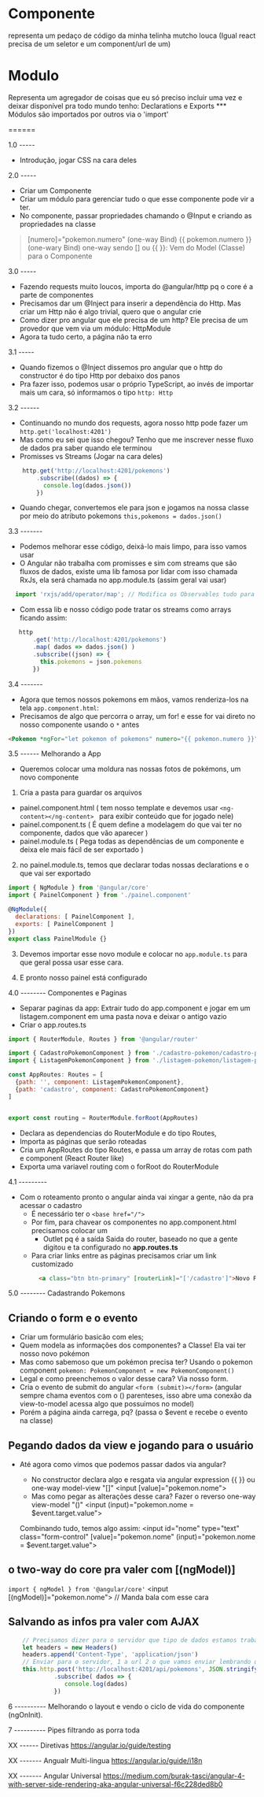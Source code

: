# Componente
representa um pedaço de código da minha telinha mutcho louca (Igual react precisa de um seletor e um component/url de um)

# Modulo
Representa um agregador de coisas que eu só preciso incluir uma vez e deixar disponível pra todo mundo
tenho: Declarations e Exports
*** Módulos são importados por outros via o 'import'

======

1.0 -----

- Introdução, jogar CSS na cara deles

2.0 -----
- Criar um Componente
- Criar um módulo para gerenciar tudo o que esse componente pode vir a ter.
- No componente, passar propriedades chamando o @Input e criando as propriedades na classe

> [numero]="pokemon.numero" (one-way Bind)
> {{ pokemon.numero }} (one-wary Bind) 
one-way sendo [] ou {{ }}: Vem do Model (Classe) para o Componente



3.0 -----
- Fazendo requests muito loucos, importa do @angular/http pq o core é a parte de componentes
- Precisamos dar um @Inject para inserir a dependência do Http. Mas criar um Http não é algo trivial, quero que o angular crie
- Como dizer pro angular que ele precisa de um http? Ele precisa de um provedor que vem via um módulo: HttpModule
- Agora ta tudo certo, a página não ta erro

3.1 -----
- Quando fizemos o @Inject dissemos pro angular que o http do constructor é do tipo Http por debaixo dos panos
- Pra fazer isso, podemos usar o próprio TypeScript, ao invés de importar mais um cara, só informamos o tipo
`http: Http`

3.2 ------
- Continuando no mundo dos requests, agora nosso http pode fazer um `http.get('localhost:4201')`
- Mas como eu sei que isso chegou? Tenho que me inscrever nesse fluxo de dados pra saber quando ele terminou
- Promisses vs Streams (Jogar na cara deles)
```js
    http.get('http://localhost:4201/pokemons')
        .subscribe((dados) => {
          console.log(dados.json())
        })

```
- Quando chegar, convertemos ele para json e jogamos na nossa classe por meio do atributo pokemons `this,pokemons = dados.json()`

3.3 -------
- Podemos melhorar esse código, deixá-lo mais limpo, para isso vamos usar 
- O Angular não trabalha com promisses e sim com streams que são fluxos de dados, existe uma
lib famosa por lidar com isso chamada RxJs, ela será chamada no app.module.ts (assim geral vai usar)
```js
  import 'rxjs/add/operator/map'; // Modifica os Observables tudo para serem tratados como Arrays
```

- Com essa lib e nosso código pode tratar os streams como arrays ficando assim:
 ```js
    http
        .get('http://localhost:4201/pokemons')
        .map( dados => dados.json() )
        .subscribe((json) => {
          this.pokemons = json.pokemons
        })
```

3.4 -------
- Agora que temos nossos pokemons em mãos, vamos renderiza-los na tela `app.component.html`:
- Precisamos de algo que percorra o array, um for! e esse for vai direto no nosso componente usando o `*` antes
```html
<Pokemon *ngFor="let pokemon of pokemons" numero="{{ pokemon.numero }}" nome="{{ pokemon.nome }}"></Pokemon>
```

3.5 ------ Melhorando a App
- Queremos colocar uma moldura nas nossas fotos de pokémons, um novo componente
1. Cria a pasta para guardar os arquivos
  - painel.component.html ( tem nosso template e devemos usar `<ng-content></ng-content> ` para exibir conteúdo que for jogado nele)
  - painel.component.ts ( É quem define a modelagem do que vai ter no componente, dados que vão aparecer )
  - painel.module.ts ( Pega todas as dependências de um componente e deixa ele mais fácil de ser exportado )

2. no painel.module.ts, temos que declarar todas nossas declarations e o que vai ser exportado
```js
import { NgModule } from '@angular/core'
import { PainelComponent } from './painel.component'

@NgModule({
  declarations: [ PainelComponent ],
  exports: [ PainelComponent ]
})
export class PainelModule {}
```

3. Devemos importar esse novo module e colocar no `app.module.ts` para que geral possa usar esse cara.

4. E pronto nosso painel está configurado 

4.0 -------- Componentes e Paginas
- Separar paginas da app: Extrair tudo do app.component e jogar em um listagem.component em uma pasta nova e deixar o antigo vazio
- Criar o app.routes.ts

```js
import { RouterModule, Routes } from '@angular/router'

import { CadastroPokemonComponent } from './cadastro-pokemon/cadastro-pokemon.component';
import { ListagemPokemonComponent } from './listagem-pokemon/listagem-pokemon.component';

const AppRoutes: Routes = [
  {path: '', component: ListagemPokemonComponent},
  {path: 'cadastro', component: CadastroPokemonComponent}
]


export const routing = RouterModule.forRoot(AppRoutes)
```

  - Declara as dependencias do RouterModule e do tipo Routes,
  - Importa as páginas que serão roteadas
  - Cria um AppRoutes do tipo Routes, e passa um array de rotas com path e component (React Router like)
  - Exporta uma variavel routing com o forRoot do RouterModule

4.1 ---------

- Com o roteamento pronto o angular ainda vai xingar a gente, não da pra acessar o cadastro
  - É necessário ter o `<base href="/">`
  - Por fim, para chavear os componentes no app.component.html precisamos colocar um <router-outlet></router-outlet>
    - Outlet pq é a saída Saida do router, baseado no que a gente digitou e ta configurado no **app.routes.ts**
  - Para criar links entre as páginas precisamos criar um link customizado
    ```html
      <a class="btn btn-primary" [routerLink]="['/cadastro']">Novo Pokémon</a>
    ```


5.0 -------- Cadastrando Pokemons

## Criando o form e o evento
- Criar um formulário basicão com eles;
- Quem modela as informações dos componentes? a Classe! Ela vai ter nosso novo pokémon
- Mas como sabemoso que um pokémon precisa ter? Usando o pokemon component `pokemon: PokemonComponent = new PokemonComponent()`
- Legal e como preenchemos o valor desse cara? Via nosso form.
- Cria o evento de submit do angular `<form (submit)></form>` (angular sempre chama eventos com o () parenteses, isso abre uma conexão da view-to-model acessa algo que possuimos no model)
- Porém a página ainda carrega, pq? (passa o $event e recebe o evento na classe)

## Pegando dados da view e jogando para o usuário
- Até agora como vimos que podemos passar dados via angular?
  - No constructor declara algo e resgata via angular expression {{ }} ou one-way model-view "[]"
     <input [value]="pokemon.nome">
  - Mas como pegar as alterações desse cara? Fazer o reverso one-way view-model "()" 
     <input (input)="pokemon.nome = $event.target.value">

  Combinando tudo, temos algo assim:
  <input id="nome" type="text" class="form-control" [value]="pokemon.nome" (input)="pokemon.nome = $event.target.value">

## o two-way do core pra valer com [(ngModel)]
`import { ngModel } from '@angular/core'`
<input [(ngModel)]="pokemon.nome"> // Manda bala com esse cara

## Salvando as infos pra valer com AJAX
```js
    // Precisamos dizer para o servidor que tipo de dados estamos trabalhando em 3 Headers
    let headers = new Headers()
    headers.append('Content-Type', 'application/json')
    // Enviar para o servidor, 1 a url 2 o que vamos enviar lembrando que JSON é um texto.
    this.http.post('http://localhost:4201/api/pokemons', JSON.stringify(this.pokemon), { headers: headers })
             .subscribe( dados => {
                console.log(dados)
             })
```

6 ---------- Melhorando o layout e vendo o ciclo de vida do componente (ngOnInit).


7 ---------- Pipes filtrando as porra toda



XX ------ Diretivas
https://angular.io/guide/testing

XX ------- Angualr Multi-lingua
https://angular.io/guide/i18n

XX ------- Angular Universal
https://medium.com/burak-tasci/angular-4-with-server-side-rendering-aka-angular-universal-f6c228ded8b0

